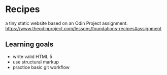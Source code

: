 # Recipes 
a tiny static website based on an Odin Project assignment. 
https://www.theodinproject.com/lessons/foundations-recipes#assignment

## Learning goals
 - write valid HTML 5
 - use structural markup
 - practice basic git workflow
